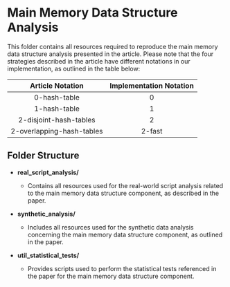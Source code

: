 # Main Memory Data Structure Analysis

This folder contains all resources required to reproduce the main memory data structure analysis presented in the article. Please note that the four strategies described in the article have different notations in our implementation, as outlined in the table below:

|      Article Notation     | Implementation Notation |
|:-------------------------:|:-----------------------:|
| 0-hash-table              |            0            |
| 1-hash-table              |            1            |
| 2-disjoint-hash-tables    |            2            |
| 2-overlapping-hash-tables |          2-fast         |

## Folder Structure

- **real\_script\_analysis/**

  - Contains all resources used for the real-world script analysis related to the main memory data structure component, as described in the paper.

- **synthetic\_analysis/**

  - Includes all resources used for the synthetic data analysis concerning the main memory data structure component, as outlined in the paper.

- **util\_statistical\_tests/**

  - Provides scripts used to perform the statistical tests referenced in the paper for the main memory data structure component.
